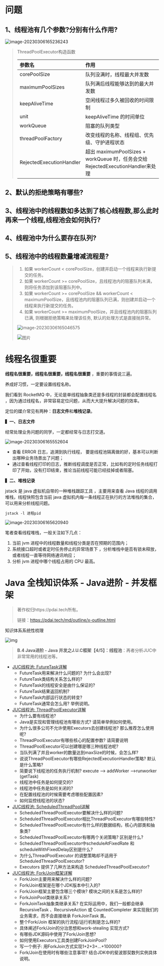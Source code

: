 







# 问题

## 1、线程池有几个参数?分别有什么作用?

![image-20230306165236243](images/image-20230306165236243.png)

> ThreadPoolExecutor构造函数
>
> | 参数名                   | 作用                                                         |
> | :----------------------- | :----------------------------------------------------------- |
> | corePoolSize             | 队列没满时，线程最大并发数                                   |
> | maximumPoolSizes         | 队列满后线程能够达到的最大并发数                             |
> | keepAliveTime            | 空闲线程过多久被回收的时间限制                               |
> | unit                     | keepAliveTime 的时间单位                                     |
> | workQueue                | 阻塞的队列类型                                               |
> | threadPoolFactory        | 改变线程的名称、线程组、优先级、守护进程状态                 |
> | RejectedExecutionHandler | 超出 maximumPoolSizes + workQueue 时，任务会交给RejectedExecutionHandler来处理 |

## 2、默认的拒绝策略有哪些?

## 3、线程池中的线程数如多达到了核心线程数,那么此时再来一个线程,线程池会如何执行?

## 4、线程池中为什么要存在队列?

## 5、线程池中的线程数量增减流程是?

> 1. 如果 workerCount < corePoolSize，创建并启动一个线程来执行新提交的任务。
> 2. 如果 workerCount >= corePoolSize，且线程池内的阻塞队列未满，则将任务添加到该阻塞队列中。
> 3. 如果 workerCount >= corePoolSize && workerCount < maximumPoolSize，且线程池内的阻塞队列已满，则创建并启动一个线程来执行新提交的任务。
> 4. 如果 workerCount >= maximumPoolSize，并且线程池内的阻塞队列已满, 则根据拒绝策略来处理该任务, 默认的处理方式是直接抛异常。
>
> ![image-20230306165046575](images/image-20230306165046575.png)
>
> ![图片](images/640)





# 线程名很重要

**线程名很重要，线程名很重要，线程名很重要** ，重要的事情说三遍。

养成好习惯，一定要设置线程名称。

我们看到 RocketMQ 中，无论是单线程抽象类还是多线程的封装都会配置线程名 ，因为通过线程名，非常容易定位问题，从而大大提升解决问题的效率。

定位的媒介常见有两种：**日志文件**和**堆栈记录**。

**▍一、日志文件**

经常处理业务问题的同学，一定都经常与日志打交道。

![image-20230306165552604](images/image-20230306165552604.png)

- 查看 ERROR 日志，追溯到执行线程， 要是线程池隔离做的好，基本可以判断出哪种业务场景出了问题；
- 通过查看线程打印的日志，推断线程调度是否正常，比如有的定时任务线程打印了开始，没有打印结束，推论当前线程可能已经挂掉或者阻塞。



**▍二、堆栈记录**

jstack 是 java 虚拟机自带的一种堆栈跟踪工具 ，主要用来查看 Java 线程的调用堆栈，线程快照包含当前 java 虚拟机内每一条线程正在执行的方法堆栈的集合，可以用来分析线程问题。

```
jstack -l 进程pid
```

![image-20230306165620940](images/image-20230306165620940.png)

笔者查看线程堆栈，一般关注如下几点：

1. 当前 jvm 进程中的线程数量和线程分类是否在预期的范围内；
2. 系统接口超时或者定时任务停止的异常场景下 ，分析堆栈中是否有锁未释放，或者线程一直等待网络通讯响应；
3. 分析 jvm 进程中哪个线程占用的 CPU 最高。













# Java 全栈知识体系 - Java进阶 - 并发框架

> 著作权归https://pdai.tech所有。
>
> 链接：https://pdai.tech/md/outline/x-outline.html

知识体系系统性梳理

![img](../volatile/images/java-concurrent-overview-1.png)


> **B.4 Java进阶 - Java 并发之J.U.C框架【4/5】：线程池**：再者分析JUC中非常常用的线程池等。

- [JUC线程池: FutureTask详解](https://pdai.tech/md/java/thread/java-thread-x-juc-executor-FutureTask.html)
    - FutureTask用来解决什么问题的? 为什么会出现?
    - FutureTask类结构关系怎么样的?
    - FutureTask的线程安全是由什么保证的?
    - FutureTask结果返回机制?
    - FutureTask内部运行状态的转变?
    - FutureTask通常会怎么用? 举例说明。
- [JUC线程池: ThreadPoolExecutor详解](https://pdai.tech/md/java/thread/java-thread-x-juc-executor-ThreadPoolExecutor.html)
    - 为什么要有线程池?
    - Java是实现和管理线程池有哪些方式?  请简单举例如何使用。
    - 为什么很多公司不允许使用Executors去创建线程池? 那么推荐怎么使用呢?
    - ThreadPoolExecutor有哪些核心的配置参数? 请简要说明
    - ThreadPoolExecutor可以创建哪是哪三种线程池呢?
    - 当队列满了并且worker的数量达到maxSize的时候，会怎么样?
    - 说说ThreadPoolExecutor有哪些RejectedExecutionHandler策略? 默认是什么策略?
    - 简要说下线程池的任务执行机制? execute –> addWorker –>runworker (getTask)
    - 线程池中任务是如何提交的?
    - 线程池中任务是如何关闭的?
    - 在配置线程池的时候需要考虑哪些配置因素?
    - 如何监控线程池的状态?
- [JUC线程池: ScheduledThreadPool详解](https://pdai.tech/md/java/thread/java-thread-x-juc-executor-ScheduledThreadPoolExecutor.html)
    - ScheduledThreadPoolExecutor要解决什么样的问题?
    - ScheduledThreadPoolExecutor相比ThreadPoolExecutor有哪些特性?
    - ScheduledThreadPoolExecutor有什么样的数据结构，核心内部类和抽象类?
    - ScheduledThreadPoolExecutor有哪两个关闭策略? 区别是什么?
    - ScheduledThreadPoolExecutor中scheduleAtFixedRate 和 scheduleWithFixedDelay区别是什么?
    - 为什么ThreadPoolExecutor 的调整策略却不适用于 ScheduledThreadPoolExecutor?
    - Executors 提供了几种方法来构造 ScheduledThreadPoolExecutor?
- [JUC线程池: Fork/Join框架详解](https://pdai.tech/md/java/thread/java-thread-x-juc-executor-ForkJoinPool.html)
    - Fork/Join主要用来解决什么样的问题?
    - Fork/Join框架是在哪个JDK版本中引入的?
    - Fork/Join框架主要包含哪三个模块? 模块之间的关系是怎么样的?
    - ForkJoinPool类继承关系?
    - ForkJoinTask抽象类继承关系? 在实际运用中，我们一般都会继承 RecursiveTask 、RecursiveAction 或 CountedCompleter 来实现我们的业务需求，而不会直接继承 ForkJoinTask 类。
    - 整个Fork/Join 框架的执行流程/运行机制是怎么样的?
    - 具体阐述Fork/Join的分治思想和work-stealing 实现方式?
    - 有哪些JDK源码中使用了Fork/Join思想?
    - 如何使用Executors工具类创建ForkJoinPool?
    - 写一个例子: 用ForkJoin方式实现1+2+3+...+100000?
    - Fork/Join在使用时有哪些注意事项? 结合JDK中的斐波那契数列实例具体说明。
